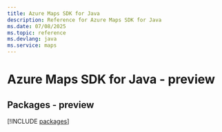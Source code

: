 ```yaml
---
title: Azure Maps SDK for Java
description: Reference for Azure Maps SDK for Java
ms.date: 07/08/2025
ms.topic: reference
ms.devlang: java
ms.service: maps
---
```

# Azure Maps SDK for Java - preview
## Packages - preview
[!INCLUDE [packages](maps-index.md)]